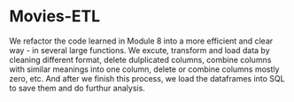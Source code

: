 # Movies-ETL
We refactor the code learned in Module 8 into a more efficient and clear way - in several large functions. 
We excute, transform and load data by cleaning different format, delete dulplicated columns, 
combine columns with similar meanings into one column, delete or combine columns mostly zero, etc. 
And after we finish this process, we load the dataframes into SQL to save them and do furthur analysis. 
